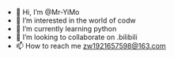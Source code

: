 - 👋 Hi, I’m @Mr-YiMo
- 👀 I’m interested in the world of codw
- 🌱 I’m currently learning python
- 💞️ I’m looking to collaborate on .bilibili
- 📫 How to reach me zw1921657598@163.com

<!---
Mr-YiMo/Mr-YiMo is a ✨ special ✨ repository because its `README.md` (this file) appears on your GitHub profile.
You can click the Preview link to take a look at your changes.
--->
